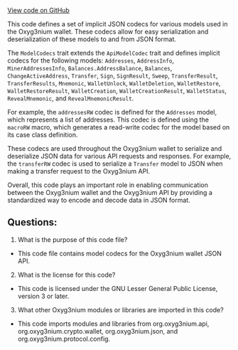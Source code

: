 [View code on GitHub](https://github.com/oxyg3nium/oxyg3nium/wallet/src/main/scala/org/oxyg3nium/wallet/json/ModelCodecs.scala)

This code defines a set of implicit JSON codecs for various models used in the Oxyg3nium wallet. These codecs allow for easy serialization and deserialization of these models to and from JSON format. 

The `ModelCodecs` trait extends the `ApiModelCodec` trait and defines implicit codecs for the following models: `Addresses`, `AddressInfo`, `MinerAddressesInfo`, `Balances.AddressBalance`, `Balances`, `ChangeActiveAddress`, `Transfer`, `Sign`, `SignResult`, `Sweep`, `TransferResult`, `TransferResults`, `Mnemonic`, `WalletUnlock`, `WalletDeletion`, `WalletRestore`, `WalletRestoreResult`, `WalletCreation`, `WalletCreationResult`, `WalletStatus`, `RevealMnemonic`, and `RevealMnemonicResult`. 

For example, the `addressesRW` codec is defined for the `Addresses` model, which represents a list of addresses. This codec is defined using the `macroRW` macro, which generates a read-write codec for the model based on its case class definition. 

These codecs are used throughout the Oxyg3nium wallet to serialize and deserialize JSON data for various API requests and responses. For example, the `transferRW` codec is used to serialize a `Transfer` model to JSON when making a transfer request to the Oxyg3nium API. 

Overall, this code plays an important role in enabling communication between the Oxyg3nium wallet and the Oxyg3nium API by providing a standardized way to encode and decode data in JSON format.
## Questions: 
 1. What is the purpose of this code file?
- This code file contains model codecs for the Oxyg3nium wallet JSON API.

2. What is the license for this code?
- This code is licensed under the GNU Lesser General Public License, version 3 or later.

3. What other Oxyg3nium modules or libraries are imported in this code?
- This code imports modules and libraries from org.oxyg3nium.api, org.oxyg3nium.crypto.wallet, org.oxyg3nium.json, and org.oxyg3nium.protocol.config.